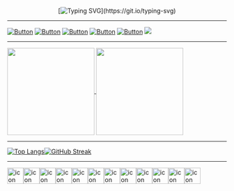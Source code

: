 <div align="center">
  
[![Typing SVG](https://readme-typing-svg.demolab.com?font=hack&size=32&pause=1000&color=00910d&random=false&width=555&height=80&lines=Hello+there+I'm+iceman404;Welcome+to+my+Github+Profile...)](https://git.io/typing-svg)
  
</div>



---
 [![Button](https://img.shields.io/badge/About-Me-008491)](https://github.com/iceman404/iceman404/blob/main/AboutMe.md) [![Button](https://img.shields.io/badge/Technical-Skills-910083)](https://github.com/iceman404/iceman404/blob/main/TechnicalSkills.md) [![Button](https://img.shields.io/badge/My-Strengths-910c00)](https://github.com/iceman404/iceman404/blob/main/MyStrengths.md) [![Button](https://img.shields.io/badge/Let's-Connect-00910d)](https://github.com/iceman404/iceman404/blob/main/LetsConnect.md) [![Button](https://img.shields.io/badge/Happy-Coding-003b91)](https://github.com/iceman404) ![](https://komarev.com/ghpvc/?username=iceman404&style=flat-square&#008597)
<!--
## 📚 Open Source Contributions
I'm an active contributor to the open-source community and believe in the importance of giving back. You'll find some of my contributions and projects here on GitHub.
--->
<!---
iceman404/iceman404 is a ✨ special ✨ repository because its `README.md` (this file) appears on your GitHub profile.
You can click the Preview link to take a look at your changes.
`Happy coding! ✨` 
--->


---

<a href="https://github.com/anuraghazra/github-readme-stats">
  <img height=200 align="center" src="https://github-readme-stats.vercel.app/api?username=iceman404" />
</a>
<a href="https://github.com/iceman404/convoychat">
  <img height=200 align="center" src="https://github-readme-stats.vercel.app/api/top-langs?username=iceman404&layout=compact&langs_count=8&card_width=320" />
</a>

---
[![Top Langs](https://github-readme-stats.vercel.app/api/top-langs/?username=iceman404&layout=pie)](https://github.com/iceman404/github-readme-stats)[![GitHub Streak](https://streak-stats.demolab.com/?user=iceman404&theme=github-dark)](https://git.io/streak-stats)


---

<div style="display: flex; align-items: flex-start;"><img src="https://techstack-generator.vercel.app/github-icon.svg" alt="icon" width="37" height="37" /><img src="https://techstack-generator.vercel.app/python-icon.svg" alt="icon" width="37" height="37" /><img src="https://techstack-generator.vercel.app/cpp-icon.svg" alt="icon" width="37" height="37" /><img src="https://techstack-generator.vercel.app/mysql-icon.svg" alt="icon" width="37" height="37" /><img src="https://techstack-generator.vercel.app/java-icon.svg" alt="icon" width="37" height="37" /><img src="https://techstack-generator.vercel.app/raspberrypi-icon.svg" alt="icon" width="37" height="37" /><img src="https://techstack-generator.vercel.app/aws-icon.svg" alt="icon" width="37" height="37" /><img src="https://techstack-generator.vercel.app/django-icon.svg" alt="icon" width="37" height="37" /><img src="https://techstack-generator.vercel.app/kubernetes-icon.svg" alt="icon" width="37" height="37" /><img src="https://techstack-generator.vercel.app/docker-icon.svg" alt="icon" width="37" height="37" /><img src="https://techstack-generator.vercel.app/nginx-icon.svg" alt="icon" width="37" height="37" /><img src="https://techstack-generator.vercel.app/restapi-icon.svg" alt="icon" width="37" height="37" /></div>

